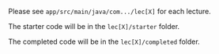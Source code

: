 Please see `app/src/main/java/com.../lec[X]` for each lecture.

The starter code will be in the `lec[X]/starter` folder.

The completed code will be in the `lec[X]/completed` folder.
